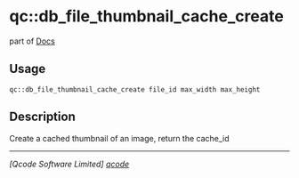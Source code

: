 qc::db_file_thumbnail_cache_create
==================================

part of [Docs](.)

Usage
-----
`qc::db_file_thumbnail_cache_create file_id max_width max_height`

Description
-----------
Create a cached thumbnail of an image, return the cache_id

----------------------------------
*[Qcode Software Limited] [qcode]*

[qcode]: www.qcode.co.uk "Qcode Software"